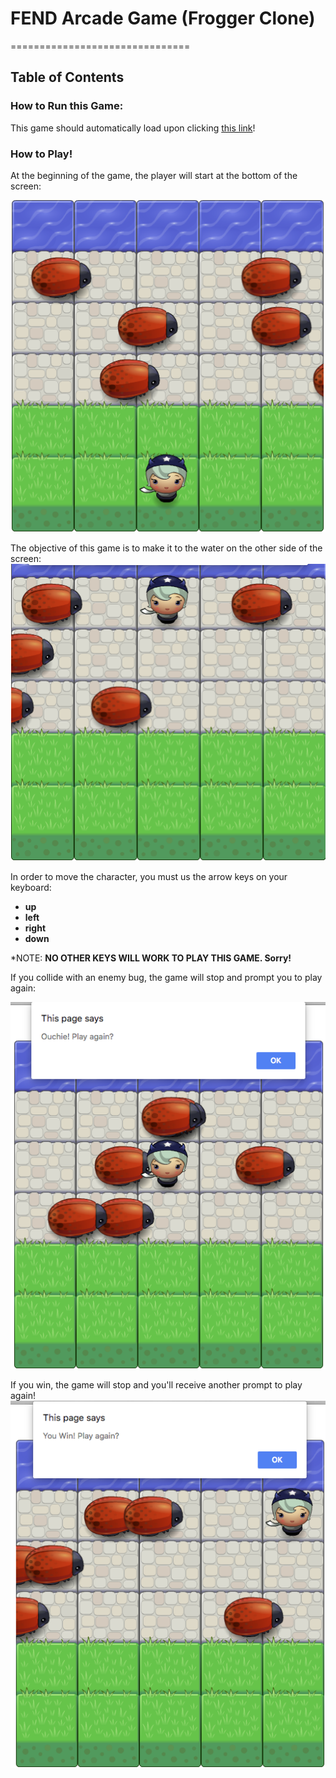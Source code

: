# FEND Arcade Game (Frogger Clone)
===============================
## Table of Contents


### How to Run this Game:

This game should automatically load upon clicking [this link](
https://htmlpreview.github.io/?https://github.com/RobGoelz/GWG-challenge/blob/master/frontend-nanodegree-arcade-game/index.html)!

### How to Play!

At the beginning of the game, the player will start at the bottom of the screen:

![Game Start](https://github.com/RobGoelz/GWG-challenge/blob/master/frontend-nanodegree-arcade-game/images/gameStart.png)

The objective of this game is to make it to the water on the other side of the screen:
![Game End](https://github.com/RobGoelz/GWG-challenge/blob/master/frontend-nanodegree-arcade-game/images/gameEnd.png)

In order to move the character, you must us the arrow keys on your keyboard:
- **up**
- **left**
- **right**
- **down**

*NOTE: **NO OTHER KEYS WILL WORK TO PLAY THIS GAME. Sorry!**

If you collide with an enemy bug, the game will stop and prompt you to play again:

![Collision](https://github.com/RobGoelz/GWG-challenge/blob/master/frontend-nanodegree-arcade-game/images/collision.png)

If you win, the game will stop and you'll receive another prompt to play again!
![Game Win](https://github.com/RobGoelz/GWG-challenge/blob/master/frontend-nanodegree-arcade-game/images/gameWin.png)

